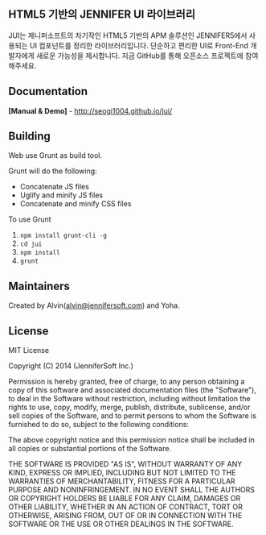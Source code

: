 HTML5 기반의 JENNIFER UI 라이브러리
-----

JUI는 제니퍼소프트의 차기작인 HTML5 기반의 APM 솔루션인 JENNIFER5에서 사용되는 UI 컴포넌트를 정리한 라이브러리입니다. 단순하고 편리한 UI로 Front-End 개발자에게 새로운 가능성을 제시합니다. 지금 GitHub를 통해 오픈소스 프로젝트에 참여해주세요.

## Documentation

**[Manual & Demo]** - http://seogi1004.github.io/jui/


## Building 

Web use Grunt as build tool.

Grunt will do the following:

* Concatenate JS files 
* Uglify and minify JS files
* Concatenate and minify CSS files

To use Grunt 

1. ```npm install grunt-cli -g```
2. ```cd jui```
3. ```npm install```
4. ```grunt```

## Maintainers

Created by Alvin(alvin@jennifersoft.com) and Yoha.

## License

MIT License 

Copyright (C) 2014 (JenniferSoft Inc.)

Permission is hereby granted, free of charge, to any person obtaining a copy
of this software and associated documentation files (the "Software"), to deal
in the Software without restriction, including without limitation the rights
to use, copy, modify, merge, publish, distribute, sublicense, and/or sell
copies of the Software, and to permit persons to whom the Software is
furnished to do so, subject to the following conditions:

The above copyright notice and this permission notice shall be included in
all copies or substantial portions of the Software.

THE SOFTWARE IS PROVIDED "AS IS", WITHOUT WARRANTY OF ANY KIND, EXPRESS OR
IMPLIED, INCLUDING BUT NOT LIMITED TO THE WARRANTIES OF MERCHANTABILITY,
FITNESS FOR A PARTICULAR PURPOSE AND NONINFRINGEMENT. IN NO EVENT SHALL THE
AUTHORS OR COPYRIGHT HOLDERS BE LIABLE FOR ANY CLAIM, DAMAGES OR OTHER
LIABILITY, WHETHER IN AN ACTION OF CONTRACT, TORT OR OTHERWISE, ARISING FROM,
OUT OF OR IN CONNECTION WITH THE SOFTWARE OR THE USE OR OTHER DEALINGS IN
THE SOFTWARE. 
